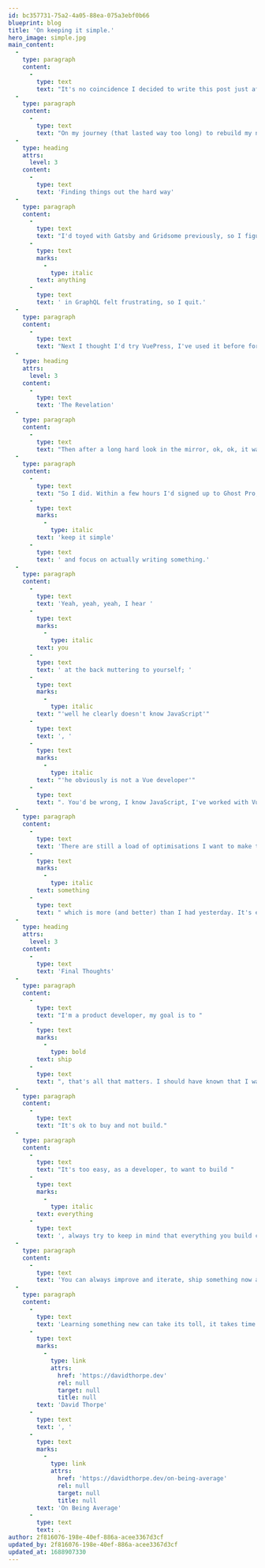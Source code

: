 ```yaml
---
id: bc357731-75a2-4a05-88ea-075a3ebf0b66
blueprint: blog
title: 'On keeping it simple.'
hero_image: simple.jpg
main_content:
  -
    type: paragraph
    content:
      -
        type: text
        text: "It's no coincidence I decided to write this post just after moving my site to Ghost. It's been around 18 months since I last wrote anything. Every month I say to my self \_'I must write a blog post' and then never do, so what more of a trope-y, developer-esque, way to get myself to write a post than to make a drastic change to my site?!"
  -
    type: paragraph
    content:
      -
        type: text
        text: "On my journey (that lasted way too long) to rebuild my new site, I'd Google'd all the 'best new 2020' ways to build a blog and was in awe of all the shiny tools I could use."
  -
    type: heading
    attrs:
      level: 3
    content:
      -
        type: text
        text: 'Finding things out the hard way'
  -
    type: paragraph
    content:
      -
        type: text
        text: "I'd toyed with Gatsby and Gridsome previously, so I figured I could try again with these frameworks, and all their upgrades since last time. Vue.js is my jam so I gave Gridsome a spin as I began to get into the build things began to feel slow, unintuitive. I was spending more time in the docs trying to figure out how to add an image to the page than actually having something to show, figuring out how to do "
      -
        type: text
        marks:
          -
            type: italic
        text: anything
      -
        type: text
        text: ' in GraphQL felt frustrating, so I quit.'
  -
    type: paragraph
    content:
      -
        type: text
        text: "Next I thought I'd try VuePress, I've used it before for documentation sites, and to be honest it wasn't half bad, there is a blog plugin/package so how hard could this be. After getting set up and starting to make some progress, those feelings of being slow and unintuitive found their way back, so much configuration, not enough progress, frustrating, so I quit, again."
  -
    type: heading
    attrs:
      level: 3
    content:
      -
        type: text
        text: 'The Revelation'
  -
    type: paragraph
    content:
      -
        type: text
        text: "Then after a long hard look in the mirror, ok, ok, it was just my screen. I stared at my screen. I had a 'fog lifting' moment; stop making things hard for yourself! Blogs and CMSs are a solved problem, why reinvent the wheel, especially when I have no readers anyway!"
  -
    type: paragraph
    content:
      -
        type: text
        text: "So I did. Within a few hours I'd signed up to Ghost Pro, moved my content and assets. A little later I made the DNS switch, Ghost Pro had issued me an SSL certificate and I was done. I now have a blog, where I don't have to worry about hosting, backed by an amazing team and I can "
      -
        type: text
        marks:
          -
            type: italic
        text: 'keep it simple'
      -
        type: text
        text: ' and focus on actually writing something.'
  -
    type: paragraph
    content:
      -
        type: text
        text: 'Yeah, yeah, yeah, I hear '
      -
        type: text
        marks:
          -
            type: italic
        text: you
      -
        type: text
        text: ' at the back muttering to yourself; '
      -
        type: text
        marks:
          -
            type: italic
        text: "'well he clearly doesn't know JavaScript'"
      -
        type: text
        text: ', '
      -
        type: text
        marks:
          -
            type: italic
        text: "'he obviously is not a Vue developer'"
      -
        type: text
        text: ". You'd be wrong, I know JavaScript, I've worked with Vue.js for years but, maybe you're right, I don't use JavaScript every day, not like PHP."
  -
    type: paragraph
    content:
      -
        type: text
        text: 'There are still a load of optimisations I want to make to the site, but I have '
      -
        type: text
        marks:
          -
            type: italic
        text: something
      -
        type: text
        text: " which is more (and better) than I had yesterday. It's easy to fall into the trap of using the latest and greatest tech but the latest and greatest is useless if you never ship."
  -
    type: heading
    attrs:
      level: 3
    content:
      -
        type: text
        text: 'Final Thoughts'
  -
    type: paragraph
    content:
      -
        type: text
        text: "I'm a product developer, my goal is to "
      -
        type: text
        marks:
          -
            type: bold
        text: ship
      -
        type: text
        text: ", that's all that matters. I should have known that I was getting trapped by the new and shiny."
  -
    type: paragraph
    content:
      -
        type: text
        text: "It's ok to buy and not build."
  -
    type: paragraph
    content:
      -
        type: text
        text: "It's too easy, as a developer, to want to build "
      -
        type: text
        marks:
          -
            type: italic
        text: everything
      -
        type: text
        text: ', always try to keep in mind that everything you build comes at a cost, time, maintenance etc. If you can keep things simple then do it!'
  -
    type: paragraph
    content:
      -
        type: text
        text: 'You can always improve and iterate, ship something now and improve as you go.'
  -
    type: paragraph
    content:
      -
        type: text
        text: 'Learning something new can take its toll, it takes time and mental energy, so make things easier for yourself; which also reminds me of an article by a friend of mine '
      -
        type: text
        marks:
          -
            type: link
            attrs:
              href: 'https://davidthorpe.dev'
              rel: null
              target: null
              title: null
        text: 'David Thorpe'
      -
        type: text
        text: ', '
      -
        type: text
        marks:
          -
            type: link
            attrs:
              href: 'https://davidthorpe.dev/on-being-average'
              rel: null
              target: null
              title: null
        text: 'On Being Average'
      -
        type: text
        text: .
author: 2f816076-198e-40ef-886a-acee3367d3cf
updated_by: 2f816076-198e-40ef-886a-acee3367d3cf
updated_at: 1688907330
---
```

